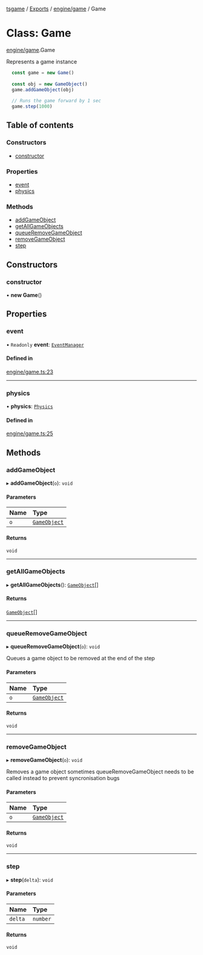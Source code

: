 [tsgame](../README.md) / [Exports](../modules.md) / [engine/game](../modules/engine_game.md) / Game

# Class: Game

[engine/game](../modules/engine_game.md).Game

Represents a game instance

```typescript
  const game = new Game()
  
  const obj = new GameObject()
  game.addGameObject(obj)
  
  // Runs the game forward by 1 sec
  game.step(1000)
```

## Table of contents

### Constructors

- [constructor](engine_game.Game.md#constructor)

### Properties

- [event](engine_game.Game.md#event)
- [physics](engine_game.Game.md#physics)

### Methods

- [addGameObject](engine_game.Game.md#addgameobject)
- [getAllGameObjects](engine_game.Game.md#getallgameobjects)
- [queueRemoveGameObject](engine_game.Game.md#queueremovegameobject)
- [removeGameObject](engine_game.Game.md#removegameobject)
- [step](engine_game.Game.md#step)

## Constructors

### constructor

• **new Game**()

## Properties

### event

• `Readonly` **event**: [`EventManager`](engine_event.EventManager.md)

#### Defined in

[engine/game.ts:23](https://github.com/ashleycheung/tsgame/blob/f970211/src/engine/game.ts#L23)

___

### physics

• **physics**: [`Physics`](physics_physics.Physics.md)

#### Defined in

[engine/game.ts:25](https://github.com/ashleycheung/tsgame/blob/f970211/src/engine/game.ts#L25)

## Methods

### addGameObject

▸ **addGameObject**(`o`): `void`

#### Parameters

| Name | Type |
| :------ | :------ |
| `o` | [`GameObject`](engine_gameObject.GameObject.md) |

#### Returns

`void`

___

### getAllGameObjects

▸ **getAllGameObjects**(): [`GameObject`](engine_gameObject.GameObject.md)[]

#### Returns

[`GameObject`](engine_gameObject.GameObject.md)[]

___

### queueRemoveGameObject

▸ **queueRemoveGameObject**(`o`): `void`

Queues a game object to be removed at the end
of the step

#### Parameters

| Name | Type |
| :------ | :------ |
| `o` | [`GameObject`](engine_gameObject.GameObject.md) |

#### Returns

`void`

___

### removeGameObject

▸ **removeGameObject**(`o`): `void`

Removes a game object
sometimes queueRemoveGameObject needs to be
called instead to prevent syncronisation bugs

#### Parameters

| Name | Type |
| :------ | :------ |
| `o` | [`GameObject`](engine_gameObject.GameObject.md) |

#### Returns

`void`

___

### step

▸ **step**(`delta`): `void`

#### Parameters

| Name | Type |
| :------ | :------ |
| `delta` | `number` |

#### Returns

`void`
